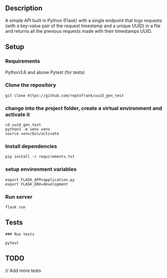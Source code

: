 ## Description

A simple API built in Python (Flask) with a single endpoint that logs requests (with a key-value pair of the request timestamp and a unique UUID) in a file and returns all the previous requests made with their timestamps UUID.


## Setup

### Requirements

Python3.6 and above
Pytest (for tests)


### Clone the repository

    git clone https://github.com/reptofrank/uuid_gen_test

### change into the project folder, create a virtual environment and activate it

    cd uuid_gen_test
    python3 -m venv venv
    source venv/bin/activate

### Install dependencies

    pip install -r requirements.txt

### setup environment variables

    export FLASK_APP=application.py
    export FLASK_ENV=development

### Run server

    flask run


## Tests

    ### Run tests

    pytest

## TODO

// Add more tests